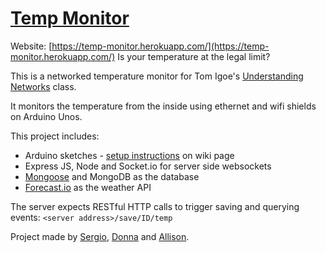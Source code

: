 [Temp Monitor](https://temp-monitor.herokuapp.com/)
============

Website: [https://temp-monitor.herokuapp.com/](https://temp-monitor.herokuapp.com/)
Is your temperature at the legal limit?

This is a networked temperature monitor for Tom Igoe's [Understanding Networks](itp.nyu.edu/understandingnetworks/Class/Fall2013) class. 

It monitors the temperature from the inside using ethernet and wifi shields on Arduino Unos.

This project includes:

*	Arduino sketches - [setup instructions](https://github.com/sergiomajluf/Temp-Monitor/wiki/How-to-set-up-the-Arduino) on wiki page
*	Express JS, Node and Socket.io for server side websockets
*	[Mongoose](mongoosejs.com) and MongoDB as the database
*	[Forecast.io](https://developer.forecast.io) as the weather API

The server expects RESTful HTTP calls to trigger saving and querying events: `<server address>/save/ID/temp`

Project made by [Sergio](https://github.com/sergiomajluf), [Donna](https://github.com/dcmillerwatts) and [Allison](https://github.com/allisonburtch).


